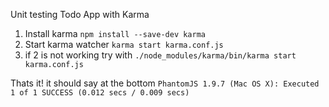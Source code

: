Unit testing Todo App with Karma
1. Install karma `npm install --save-dev karma`
2. Start karma watcher `karma start karma.conf.js`
3. if 2 is not working try with `./node_modules/karma/bin/karma start karma.conf.js`

Thats it! it should say at the bottom `PhantomJS 1.9.7 (Mac OS X): Executed 1 of 1 SUCCESS (0.012 secs / 0.009 secs)`
